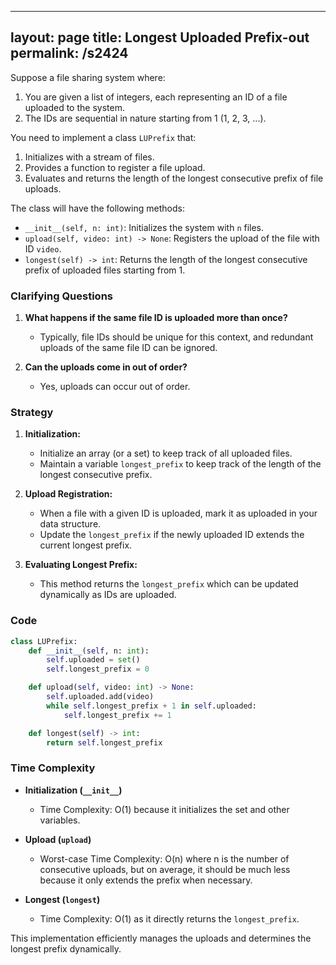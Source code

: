 
---
layout: page
title:  Longest Uploaded Prefix-out
permalink: /s2424
---

Suppose a file sharing system where:
1. You are given a list of integers, each representing an ID of a file uploaded to the system.
2. The IDs are sequential in nature starting from 1 (1, 2, 3, ...).

You need to implement a class `LUPrefix` that:
1. Initializes with a stream of files.
2. Provides a function to register a file upload.
3. Evaluates and returns the length of the longest consecutive prefix of file uploads.

The class will have the following methods:
- `__init__(self, n: int)`: Initializes the system with `n` files.
- `upload(self, video: int) -> None`: Registers the upload of the file with ID `video`.
- `longest(self) -> int`: Returns the length of the longest consecutive prefix of uploaded files starting from 1.

### Clarifying Questions

1. **What happens if the same file ID is uploaded more than once?** 
   - Typically, file IDs should be unique for this context, and redundant uploads of the same file ID can be ignored.
  
2. **Can the uploads come in out of order?**
   - Yes, uploads can occur out of order.

### Strategy

1. **Initialization:**
   - Initialize an array (or a set) to keep track of all uploaded files.
   - Maintain a variable `longest_prefix` to keep track of the length of the longest consecutive prefix.

2. **Upload Registration:**
   - When a file with a given ID is uploaded, mark it as uploaded in your data structure.
   - Update the `longest_prefix` if the newly uploaded ID extends the current longest prefix.

3. **Evaluating Longest Prefix:**
   - This method returns the `longest_prefix` which can be updated dynamically as IDs are uploaded.

### Code

```python
class LUPrefix:
    def __init__(self, n: int):
        self.uploaded = set()
        self.longest_prefix = 0

    def upload(self, video: int) -> None:
        self.uploaded.add(video)
        while self.longest_prefix + 1 in self.uploaded:
            self.longest_prefix += 1

    def longest(self) -> int:
        return self.longest_prefix
```

### Time Complexity

- **Initialization (`__init__`)**
  - Time Complexity: O(1) because it initializes the set and other variables.

- **Upload (`upload`)**
  - Worst-case Time Complexity: O(n) where n is the number of consecutive uploads, but on average, it should be much less because it only extends the prefix when necessary.
  
- **Longest (`longest`)**
  - Time Complexity: O(1) as it directly returns the `longest_prefix`.

This implementation efficiently manages the uploads and determines the longest prefix dynamically.